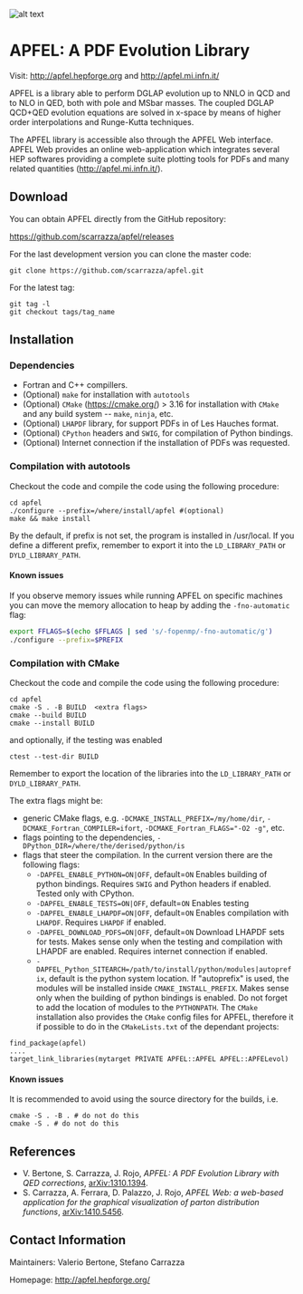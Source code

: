 ![alt text](https://github.com/scarrazza/apfel/raw/master/resources/logoapfel.png "Logo APFEL")

# APFEL: A PDF Evolution Library

Visit: http://apfel.hepforge.org and http://apfel.mi.infn.it/
 
APFEL is a library able to perform DGLAP evolution up to NNLO in QCD
and to NLO in QED, both with pole and MSbar masses. The coupled DGLAP
QCD+QED evolution equations are solved in x-space by means of higher
order interpolations and Runge-Kutta techniques.

The APFEL library is accessible also through the APFEL Web
interface. APFEL Web provides an online web-application which
integrates several HEP softwares providing a complete suite plotting
tools for PDFs and many related quantities (http://apfel.mi.infn.it/).

## Download

You can obtain APFEL directly from the GitHub repository:

https://github.com/scarrazza/apfel/releases

For the last development version you can clone the master code:

```Shell
git clone https://github.com/scarrazza/apfel.git
```

For the latest tag:

```Shell
git tag -l
git checkout tags/tag_name
```

## Installation 
### Dependencies
 - Fortran and C++ compillers.
 - (Optional) `make` for installation with `autotools`
 - (Optional) `CMake` (https://cmake.org/) > 3.16 for installation with `CMake` and any build system -- `make`, `ninja`, etc.
 - (Optional) `LHAPDF` library, for support PDFs in of Les Hauches format.
 - (Optional) `CPython` headers and `SWIG`, for compilation of Python bindings.
 - (Optional) Internet connection if the installation of PDFs was requested.
 
### Compilation with autotools
Checkout the code and compile the code using the
following procedure:

```Shell
cd apfel
./configure --prefix=/where/install/apfel #(optional)
make && make install
```

By the default, if prefix is not set, the program is installed in
/usr/local. If you define a different prefix, remember to export
it into the `LD_LIBRARY_PATH` or `DYLD_LIBRARY_PATH`.

#### Known issues

If you observe memory issues while running APFEL on specific machines you can move the memory allocation to heap by adding the `-fno-automatic` flag:
```bash
export FFLAGS=$(echo $FFLAGS | sed 's/-fopenmp/-fno-automatic/g')
./configure --prefix=$PREFIX 
```

### Compilation with CMake
Checkout the code and compile the code using the
following procedure:

```Shell
cd apfel
cmake -S . -B BUILD  <extra flags>
cmake --build BUILD
cmake --install BUILD
```
and optionally, if the testing was enabled

```Shell
ctest --test-dir BUILD
```

Remember to export the location of the libraries into the `LD_LIBRARY_PATH` or `DYLD_LIBRARY_PATH`.

The extra flags might be:
- generic CMake flags, e.g. `-DCMAKE_INSTALL_PREFIX=/my/home/dir`, `-DCMAKE_Fortran_COMPILER=ifort`, `-DCMAKE_Fortran_FLAGS="-O2 -g"`, etc.
- flags pointing to the dependencies, `-DPython_DIR=/where/the/derised/python/is`
- flags that steer the compilation. In the current version there are the following flags: 
   - `-DAPFEL_ENABLE_PYTHON=ON|OFF`, default=`ON`    Enables building of python bindings. Requires `SWIG` and Python headers if enabled. Tested only with CPython.
   - `-DAPFEL_ENABLE_TESTS=ON|OFF`, default=`ON`     Enables testing
   - `-DAPFEL_ENABLE_LHAPDF=ON|OFF`, default=`ON`    Enables compilation with `LHAPDF`. Requires `LHAPDF` if enabled.
   - `-DAPFEL_DOWNLOAD_PDFS=ON|OFF`, default=`ON`    Download LHAPDF sets for tests. Makes sense only when the testing and compilation with LHAPDF are enabled. Requires internet connection if enabled.
   - `-DAPFEL_Python_SITEARCH=/path/to/install/python/modules|autoprefix`, default is the python system location. If "autoprefix" is used, the modules will be installed inside 
    `CMAKE_INSTALL_PREFIX`. Makes sense only when the building of python bindings is enabled. Do not forget to add the location of modules to the `PYTHONPATH`.
The `CMake` installation also provides the `CMake` config files for APFEL, therefore it if possible to
do in the `CMakeLists.txt` of the dependant projects:

```Shell
find_package(apfel)
....
target_link_libraries(mytarget PRIVATE APFEL::APFEL APFEL::APFELevol)

```

#### Known issues
It is recommended to avoid using the source directory for the builds, i.e.
```Shell
cmake -S . -B . # do not do this
cmake -S . # do not do this
```

## References

- V. Bertone, S. Carrazza, J. Rojo, *APFEL: A PDF Evolution Library with QED corrections*, [arXiv:1310.1394](http://arxiv.org/abs/arXiv:1310.1394).
- S. Carrazza, A. Ferrara, D. Palazzo, J. Rojo, *APFEL Web: a web-based application for the graphical visualization of parton distribution functions*, [arXiv:1410.5456](http://arxiv.org/abs/1410.5456).

## Contact Information

Maintainers: Valerio Bertone, Stefano Carrazza

Homepage: http://apfel.hepforge.org/
